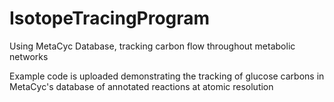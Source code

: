 # IsotopeTracingProgram
Using MetaCyc Database, tracking carbon flow throughout metabolic networks

Example code is uploaded demonstrating the tracking of glucose carbons in MetaCyc's database of annotated reactions at atomic resolution
